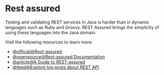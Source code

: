 # Rest assured

Testing and validating REST services in Java is harder than in dynamic languages such as Ruby and Groovy. REST Assured brings the simplicity of using these languages into the Java domain.

Visit the following resources to learn more:

- [@official@Rest-assured](https://rest-assured.io/)
- [@opensource@Rest-assured Documentation](https://github.com/rest-assured/rest-assured/wiki)
- [@article@A Guide to REST-assured](https://www.baeldung.com/rest-assured-tutorial)
- [@feed@Explore top posts about REST API](https://app.daily.dev/tags/rest-api?ref=roadmapsh)
